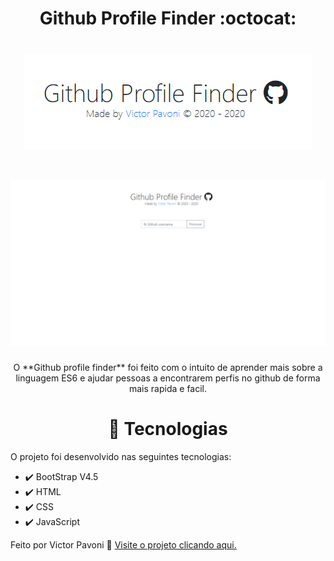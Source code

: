 # <div align="center">Github Profile Finder :octocat:</div>

# <div align="center">![](github/githubprofilefinderlogo.png)</div>

# ![](github/gifghpf.gif)

<div align="center">O **Github profile finder** foi feito com o intuito de aprender mais sobre a linguagem ES6 e ajudar pessoas a encontrarem perfis no github de forma mais rapida e facil.</div>

# <div align="center">🚀 Tecnologias</div>
O projeto foi desenvolvido nas seguintes tecnologias:

* ✔️ BootStrap V4.5
* ✔️ HTML
* ✔️ CSS
* ✔️ JavaScript

Feito por Victor Pavoni 👋 [Visite o projeto clicando aqui.](https://www.ghpf.netlify.com)
